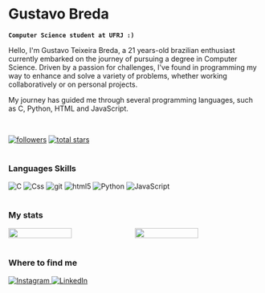 #  Gustavo Breda

**`Computer Science student at UFRJ :)`**

<p> Hello, I'm Gustavo Teixeira Breda, a 21 years-old brazilian enthusiast currently embarked on the journey of pursuing a degree in Computer Science. Driven by a passion for challenges, I've found in programming my way to enhance and solve a variety of problems, whether working collaboratively or on personal projects.</p>
<p>My journey has guided me through several programming languages, such as C, Python, HTML and JavaScript.</p>
<br>
   <p align="left">
      <a href="https://github.com/AntonioABLima?tab=followers">
         <img alt="followers" title="Me siga no GitHub" src="https://custom-icon-badges.demolab.com/github/followers/Gustavo-Breda?color=236ad3&labelColor=1155ba&style=for-the-badge&logo=person-add&label=Follow&logoColor=white"/></a>
      <a href="https://github.com/rodrigotriboni1?tab=repositories&sort=stargazers">
         <img alt="total stars" title="Total de estrelas no GitHub" src="https://custom-icon-badges.demolab.com/github/stars/Gustavo-Breda?color=55960c&style=for-the-badge&labelColor=488207&logo=star"/></a>
   </p>

#
<h3>Languages Skills</h3>
<p>
  <img alt="C" src="https://img.shields.io/badge/-C-03589b?style=flat-square&logo=C&logoColor=white" />
  <img alt="Css" src="https://img.shields.io/badge/-CSS3-1572B6?style=flat-square&logo=css3&logoColor=white" />
  <img alt="git" src="https://img.shields.io/badge/-Git-F05032?style=flat-square&logo=git&logoColor=white" />
  <img alt="html5" src="https://img.shields.io/badge/-HTML5-E34F26?style=flat-square&logo=html5&logoColor=white" />
  <img alt="Python" src="https://img.shields.io/badge/-Python-FFD343?style=flat-square&logo=python&logoColor=white" />
  <img alt="JavaScript" src="https://img.shields.io/badge/-JavaScript-F7DF1E?style=flat-square&logo=javascript&logoColor=white" />
</p>

#

<h3>My stats</h3>
<div style="display: flex; flex-direction: row;">
 <img style="height: auto; width: 50%;" class="img" src="https://github-readme-stats.vercel.app/api?username=Gustavo-Breda&show_icons=true&theme=radical" />
 <img style="height: auto; width: 50%;" class="img" src="https://github-readme-stats.vercel.app/api/top-langs/?username=Gustavo-Breda&theme=radical&layout=compact" />
</div>

#
<h3>Where to find me</h3>
<p> <a href="https://www.instagram.com/gustavo_tbreda/" target="_blank" > <img alt="Instagram" src="https://img.shields.io/badge/-Instagram-%23E4405F?style=for-the-badge&logo=instagram&logoColor=white"/> </a> 
</a> <a href="https://www.linkedin.com/in/gustavo-breda-50a4b7276/" target="_blank" > <img alt="LinkedIn" src="https://img.shields.io/badge/linkedin-%230077B5.svg?&style=for-the-badge&logo=linkedin&logoColor=white"/> </a>

#
